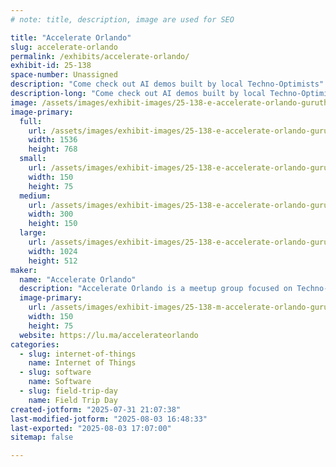```yaml
---
# note: title, description, image are used for SEO

title: "Accelerate Orlando"
slug: accelerate-orlando
permalink: /exhibits/accelerate-orlando/
exhibit-id: 25-138
space-number: Unassigned
description: "Come check out AI demos built by local Techno-Optimists"
description-long: "Come check out AI demos built by local Techno-Optimists.  We'll display some of the latest capabilities of AI including incorporating voice and live data into experiences that bring out our creativity."
image: /assets/images/exhibit-images/25-138-e-accelerate-orlando-guruthrill-an-inspiring-image-of-a-modern-downtown-orlando-incl-bf0e596b-46ba-4293-80e6-666a675fa46b-2514-300x150.png
image-primary: 
  full:
    url: /assets/images/exhibit-images/25-138-e-accelerate-orlando-guruthrill-an-inspiring-image-of-a-modern-downtown-orlando-incl-bf0e596b-46ba-4293-80e6-666a675fa46b-2514-full.png
    width: 1536
    height: 768
  small:
    url: /assets/images/exhibit-images/25-138-e-accelerate-orlando-guruthrill-an-inspiring-image-of-a-modern-downtown-orlando-incl-bf0e596b-46ba-4293-80e6-666a675fa46b-2514-150x75.png
    width: 150
    height: 75
  medium:
    url: /assets/images/exhibit-images/25-138-e-accelerate-orlando-guruthrill-an-inspiring-image-of-a-modern-downtown-orlando-incl-bf0e596b-46ba-4293-80e6-666a675fa46b-2514-300x150.png
    width: 300
    height: 150
  large:
    url: /assets/images/exhibit-images/25-138-e-accelerate-orlando-guruthrill-an-inspiring-image-of-a-modern-downtown-orlando-incl-bf0e596b-46ba-4293-80e6-666a675fa46b-2514-1024x512.png
    width: 1024
    height: 512
maker: 
  name: "Accelerate Orlando"
  description: "Accelerate Orlando is a meetup group focused on Techno-Optimism, we're a part of Orlando Devs, a 503c catering to the Orlando Developer Community."
  image-primary:
    url: /assets/images/exhibit-images/25-138-m-accelerate-orlando-guruthrill-an-inspiring-image-of-a-modern-downtown-orlando-incl-bf0e596b-46ba-4293-80e6-666a675fa46b-150x75.png
    width: 150
    height: 75
  website: https://lu.ma/accelerateorlando
categories: 
  - slug: internet-of-things
    name: Internet of Things
  - slug: software
    name: Software
  - slug: field-trip-day
    name: Field Trip Day
created-jotform: "2025-07-31 21:07:38"
last-modified-jotform: "2025-08-03 16:48:33"
last-exported: "2025-08-03 17:07:00"
sitemap: false

---
```


